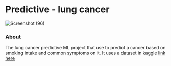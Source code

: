 # Predictive - lung cancer
![Screenshot (96)](https://github.com/nordszamora/predictive_lung_cancer/assets/100557534/29dfed55-6d9e-4147-8b73-6388e70375f6)
### About
The lung cancer predictive ML project that use to predict a cancer based on smoking intake and common symptoms on it. It uses a dataset in kaggle [link here](https://google.com)
